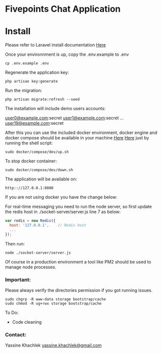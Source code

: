 # Fivepoints Chat Application

# Install

Please refer to Laravel install documentation [Here](https://laravel.com/docs/5.4#installation)

Once your environnment is up, copy the .env.example to .env

```shell
cp .env.example .env
```

Regenerate the application key:

```shell
php artisan key:generate
```

Run the migration:

```shell
php artisan migrate:refresh --seed
```

The installation will include demo users accounts:

user0@example.com:secret
user1@example.com:secret
...
user19@example.com:secret

After this you can use the included docker environment, docker engine and docker compose should be available in your machine [Here](https://docs.docker.com/engine/#installation-guides) [Here](https://docs.docker.com/compose/install/) just by running the shell script:

```shell
sudo docker/compose/dev/up.sh
```

To stop docker container:

```shell
sudo docker/compose/dev/down.sh
```

The application will be available on:

```shell
http:://127.0.0.1:8080
```

If you are not using docker you have the change below:

For real-time messaging you need to run the node server, so first update the redis host in ./socket-server/server.js line 7 as below:

```js
var redis = new Redis({
  host: '127.0.0.1',    // Redis host
  ...
});
```
Then run:

```shell
node ./socket-server/server.js
```

Of course in a production environment a tool like PM2 should be used to manage node processes.

### Important:

Please always verify the directories permission if you got running issues.

```shell
sudo chgrp -R www-data storage bootstrap/cache
sudo chmod -R ug+rwx storage bootstrap/cache
```

To Do:

- Code cleaning

### Contact:

Yassine Khachlek <yassine.khachlek@gmail.com>